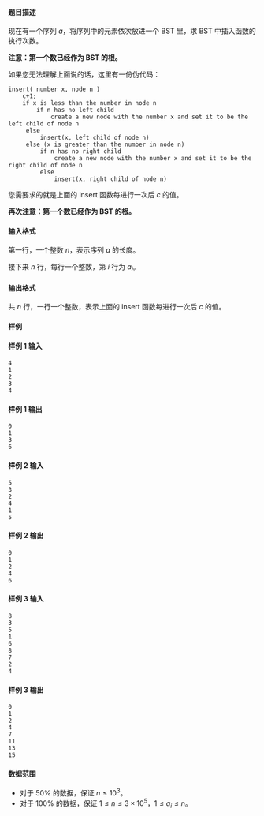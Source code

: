 #### 题目描述
现在有一个序列 $a$，将序列中的元素依次放进一个 BST 里，求 BST 中插入函数的执行次数。

**注意：第一个数已经作为 BST 的根。**

如果您无法理解上面说的话，这里有一份伪代码：

```
insert( number x, node n )
    c+1;
    if x is less than the number in node n
        if n has no left child
            create a new node with the number x and set it to be the left child of node n
     else
         insert(x, left child of node n)
     else (x is greater than the number in node n)
         if n has no right child
             create a new node with the number x and set it to be the right child of node n
         else
             insert(x, right child of node n) 
```
您需要求的就是上面的 insert 函数每进行一次后 $c$ 的值。

**再次注意：第一个数已经作为 BST 的根。**
#### 输入格式
第一行，一个整数 $n$，表示序列 $a$ 的长度。

接下来 $n$ 行，每行一个整数，第 $i$ 行为 $a_i$。
#### 输出格式
共 $n$ 行，一行一个整数，表示上面的 insert 函数每进行一次后 $c$ 的值。
#### 样例
#### 样例 1 输入
```
4
1
2
3
4
```
#### 样例 1 输出
```
0
1
3
6
```
#### 样例 2 输入
```
5
3
2
4
1
5 
```
#### 样例 2 输出
```
0
1
2
4
6 
```
#### 样例 3 输入
```
8
3
5
1
6
8
7
2
4 
```
#### 样例 3 输出
```
0
1
2
4
7
11
13
15 
```
#### 数据范围
- 对于 $50\%$ 的数据，保证 $n\le 10^3$。
- 对于 $100\%$ 的数据，保证 $1\le n\le 3\times 10^5$，$1\le a_i\le n$。
